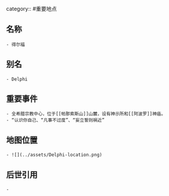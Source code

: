 category:: #重要地点
## 名称
	- 得尔福
## 别名
	- Delphi
## 重要事件
	- 全希腊宗教中心，位于[[帕那索斯山]]山麓，设有神示所和[[阿波罗]]神庙。
	- “认识你自己、“凡事不过度”、“妄立誓则祸近”
## 地图位置
	- ![](../assets/Delphi-location.png)
## 后世引用
	-
